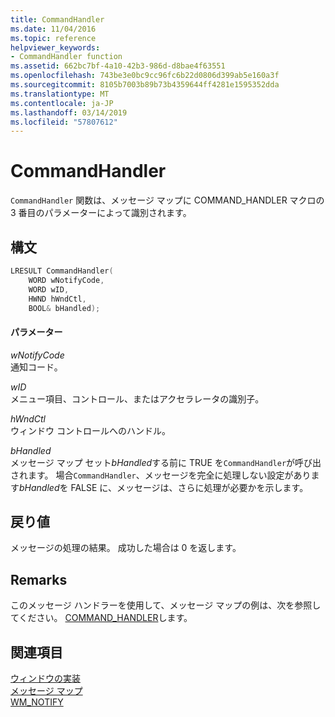 ```yaml
---
title: CommandHandler
ms.date: 11/04/2016
ms.topic: reference
helpviewer_keywords:
- CommandHandler function
ms.assetid: 662bc7bf-4a10-42b3-986d-d8bae4f63551
ms.openlocfilehash: 743be3e0bc9cc96fc6b22d0806d399ab5e160a3f
ms.sourcegitcommit: 8105b7003b89b73b4359644ff4281e1595352dda
ms.translationtype: MT
ms.contentlocale: ja-JP
ms.lasthandoff: 03/14/2019
ms.locfileid: "57807612"
---
```

# <a name="commandhandler"></a>CommandHandler

`CommandHandler` 関数は、メッセージ マップに COMMAND_HANDLER マクロの 3 番目のパラメーターによって識別されます。

## <a name="syntax"></a>構文

```cpp
LRESULT CommandHandler(
    WORD wNotifyCode,
    WORD wID,
    HWND hWndCtl,
    BOOL& bHandled);
```

#### <a name="parameters"></a>パラメーター

*wNotifyCode*<br/>
通知コード。

*wID*<br/>
メニュー項目、コントロール、またはアクセラレータの識別子。

*hWndCtl*<br/>
ウィンドウ コントロールへのハンドル。

*bHandled*<br/>
メッセージ マップ セット*bHandled*する前に TRUE を`CommandHandler`が呼び出されます。 場合`CommandHandler`、メッセージを完全に処理しない設定があります*bHandled*を FALSE に、メッセージは、さらに処理が必要かを示します。

## <a name="return-value"></a>戻り値

メッセージの処理の結果。 成功した場合は 0 を返します。

## <a name="remarks"></a>Remarks

このメッセージ ハンドラーを使用して、メッセージ マップの例は、次を参照してください。 [COMMAND_HANDLER](reference/message-map-macros-atl.md#command_handler)します。

## <a name="see-also"></a>関連項目

[ウィンドウの実装](../atl/implementing-a-window.md)<br/>
[メッセージ マップ](../atl/message-maps-atl.md)<br/>
[WM_NOTIFY](/windows/desktop/controls/wm-notify)
